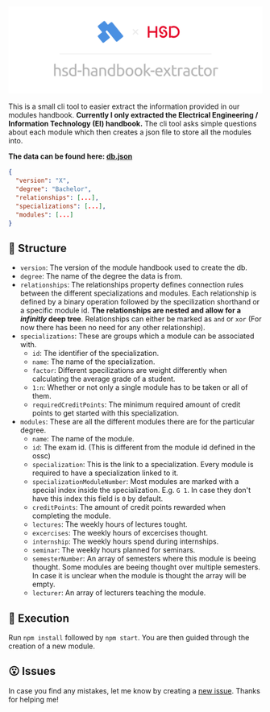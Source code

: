 ![Banner](./assets/banner.png)

This is a small cli tool to easier extract the information provided in our modules handbook. **Currently I only extracted the Electrical Engineering / Information Technology (EI) handbook.** The cli tool asks simple questions about each module which then creates a json file to store all the modules into.

**The data can be found here: [db.json](https://raw.githack.com/KuhlTime/hsd-handbook-extractor/main/db.json)**

```json
{
  "version": "X",
  "degree": "Bachelor",
  "relationships": [...],
  "specializations": [...],
  "modules": [...]
}
```


## 🚏 Structure

- `version`: The version of the module handbook used to create the db.
- `degree`: The name of the degree the data is from.
- `relationships`: The relationships property defines connection rules between the different specializations and modules. Each relationship is defined by a binary operation followed by the specilization shorthand or a specific module id. **The relationships are nested and allow for a *infinitly* deep tree**. Relationships can either be marked as `and` or `xor` (For now there has been no need for any other relationship).
- `specializations`: These are groups which a module can be associated with.
  - `id`: The identifier of the specialization.
  - `name`: The name of the specialization.
  - `factor`: Different specilizations are weight differently when calculating the average grade of a student. 
  - `1:n`: Whether or not only a single module has to be taken or all of them.
  - `requiredCreditPoints`: The minimum required amount of credit points to get started with this specialization.
- `modules`: These are all the different modules there are for the particular degree.
  - `name`: The name of the module.
  - `id`: The exam id. (This is different from the module id defined in the ossc)
  - `specialization`: This is the link to a specialization. Every module is required to have a specialization linked to it.
  - `specializationModuleNumber`: Most modules are marked with a special index inside the specialization. E.g. `G 1`. In case they don't have this index this field is `0` by default.
  - `creditPoints`: The amount of credit points rewarded when completing the module.
  - `lectures`: The weekly hours of lectures tought.
  - `excercises`: The weekly hours of excercises thought.
  - `internship`: The weekly hours spend during internships.
  - `seminar`: The weekly hours planned for seminars.
  - `semesterNumber`: An array of semesters where this module is beeing thought. Some modules are beeing thought over multiple semesters. In case it is unclear when the module is thought the array will be empty.
  - `lecturer`: An array of lecturers teaching the module.


## 🌈 Execution

Run `npm install` followed by `npm start`. You are then guided through the creation of a new module.

## 😮 Issues

In case you find any mistakes, let me know by creating a [new issue](https://github.com/KuhlTime/hsd-handbook-extractor/issues/new). Thanks for helping me!

